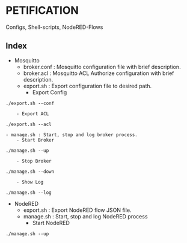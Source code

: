 # PETIFICATION
Configs, Shell-scripts, NodeRED-Flows

## Index
- Mosquitto
    - broker.conf : Mosquitto configuration file with brief description.
    - broker.acl : Mosquitto ACL Authorize configuration with brief description.
    - export.sh : Export configuration file to desired path.
        - Export Config
```
./export.sh --conf
```
        - Export ACL
```
./export.sh --acl
```
    - manage.sh : Start, stop and log broker process.
        - Start Broker
```
./manage.sh --up
```
        - Stop Broker
```
./manage.sh --down
```
        - Show Log
```
./manage.sh --log
```
- NodeRED
    - export.sh : Export NodeRED flow JSON file.
    - manage.sh : Start, stop and log NodeRED process
        - Start NodeRED
```
./manage.sh --up
```
